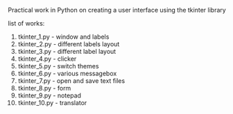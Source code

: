 Practical work in Python on creating a user interface using the tkinter library

list of works:
1. tkinter_1.py - window and labels
2. tkinter_2.py - different labels layout
3. tkinter_3.py - different label layout
4. tkinter_4.py - clicker
5. tkinter_5.py - switch themes
6. tkinter_6.py - various messagebox 
7. tkinter_7.py - open and save text files
8. tkinter_8.py - form
9. tkinter_9.py - notepad
10. tkinter_10.py - translator